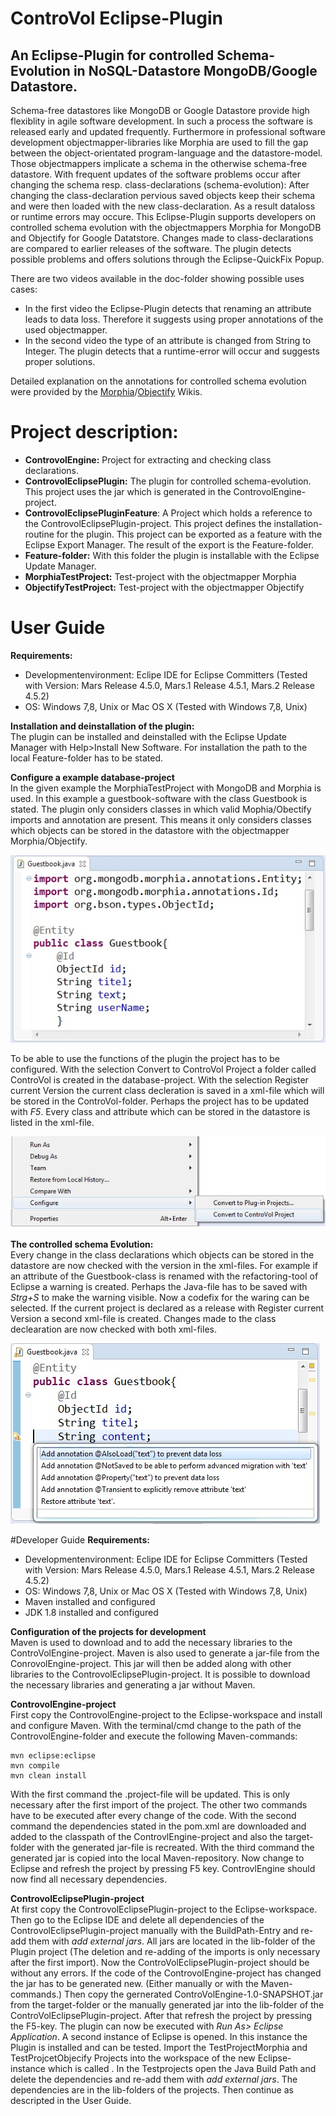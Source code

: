 # ControVol Eclipse-Plugin
## An Eclipse-Plugin for controlled Schema-Evolution in NoSQL-Datastore MongoDB/Google Datastore.

Schema-free datastores like MongoDB or Google Datastore provide high flexiblity in agile software development. In such a process the software is released early and updated frequently.
Furthermore in professional software development objectmapper-libraries like Morphia
are used to fill the gap between the object-orientated program-language and the datastore-model.
Those objectmappers implicate a schema in the otherwise schema-free datastore.
With frequent updates of the software problems occur after changing the
schema resp. class-declarations (schema-evolution): After changing the class-declaration
pervious saved objects keep their schema and were then loaded with the new class-declaration.
As a result dataloss or runtime errors may occure.
This Eclipse-Plugin supports developers on controlled schema evolution with the
objectmappers Morphia for MongoDB and Objectify for Google Datatstore.
Changes made to class-declarations are compared to earlier releases of the software.
The plugin detects possible problems and offers solutions through the Eclipse-QuickFix Popup.
  
There are two videos available in the doc-folder showing possible uses cases:
- In the first video the Eclipse-Plugin detects that renaming an attribute leads to data loss. Therefore it suggests using proper annotations of the used objectmapper.
- In the second video the type of an attribute is changed from String to Integer. The plugin detects that a runtime-error will occur and suggests proper solutions. 

Detailed explanation on the annotations for controlled schema evolution were provided by the [Morphia](https://github.com/mongodb/morphia)/[Objectify](https://github.com/objectify/objectify) Wikis.

# Project description:
- **ControvolEngine:** Project for extracting and checking class declarations.
- **ControvolEclipsePlugin:** The plugin for controlled schema-evolution. This project uses the jar which is generated in the ControvolEngine-project.
- **ControvolEclipsePluginFeature**: A Project which holds a reference to the ControvolEclipsePlugin-project.
This project defines the installation-routine for the plugin. This project can be exported as a feature with the Eclipse Export Manager. The result of the export is the Feature-folder.
- **Feature-folder:** With this folder the plugin is installable with the Eclipse Update Manager.
- **MorphiaTestProject:** Test-project with the objectmapper Morphia
- **ObjectifyTestProject:** Test-project with the objectmapper Objectify

# User Guide
**Requirements:**
- Developmentenvironment: Eclipe IDE for Eclipse Committers (Tested with
Version: Mars Release 4.5.0, Mars.1 Release 4.5.1, Mars.2 Release 4.5.2)
- OS: Windows 7,8, Unix or Mac OS X (Tested with Windows 7,8, Unix)
  
**Installation and deinstallation of the plugin:**   
The plugin can be installed and deinstalled with the Eclipse Update Manager with Help>Install New Software. For installation the path to the local Feature-folder has to be stated.    

**Configure a example database-project**  
In the given example the MorphiaTestProject with MongoDB and Morphia is used. In this
example a guestbook-software with the class Guestbook is stated. The
plugin only considers classes in which valid Mophia/Obectify imports and annotation
are present. This means it only considers classes which objects can be stored in the
datastore with the objectmapper Morphia/Objectify.  

![projectpreparation](/docs/Projectpreparation.jpg "ControVolEclipsePlugin")  

To be able to use the functions of the plugin the project has to be configured. With the selection Convert to ControVol Project a folder called ControVol is created in the database-project.
With the selection Register current Version the current class decleration is saved in a
xml-file which will be stored in the ControVol-folder. Perhaps the project has to be
updated with *F5*. Every class and attribute which can be stored in the datastore is
listed in the xml-file.  

![Configure](/docs/Configure.jpg "ControVolEclipsePlugin")  

**The controlled schema Evolution:**  
Every change in the class declarations which objects can be stored in the datastore
are now checked with the version in the xml-files. For example if an attribute of the
Guestbook-class is renamed with the refactoring-tool of Eclipse a warning is created.
Perhaps the Java-file has to be saved with *Strg+S* to make the warning visible. Now a
codefix for the waring can be selected. If the current project is declared as a release
with Register current Version a second xml-file is created. Changes made
to the class declearation are now checked with both xml-files.  

![Quickfix](/docs/Quickfix.jpg "ControVolEclipsePlugin")  

#Developer Guide
**Requirements:**
- Developmentenvironment: Eclipe IDE for Eclipse Committers (Tested with
Version: Mars Release 4.5.0, Mars.1 Release 4.5.1, Mars.2 Release 4.5.2)
- OS: Windows 7,8, Unix or Mac OS X (Tested with Windows 7,8, Unix)
- Maven installed and configured 
- JDK 1.8 installed and configured
  
**Configuration of the projects for development**  
Maven is used to download and to add the necessary libraries to the ControVolEngine-project.
Maven is also used to generate a jar-file from the ConrovolEngine-project. This jar will then be added along with other libraries to the ControvolEclipsePlugin-project. It is possible to download the necessary libraries and generating a jar without Maven.  
  
**ControvolEngine-project**  
First copy the ControvolEngine-project to the Eclipse-workspace and install and configure Maven.
With the terminal/cmd change to the path of the ControvolEngine-folder and execute
the following Maven-commands:  
  
```
mvn eclipse:eclipse
mvn compile
mvn clean install
```  
  
With the first command the .project-file will be updated. This is only necessary after the
first import of the project. The other two commands have to be executed after every
change of the code. With the second command the dependencies stated in the pom.xml
are downloaded and added to the classpath of the ControvlEngine-project and also the
target-folder with the generated jar-file is recreated. With the third command the
generated jar is copied into the local Maven-repository. Now change to Eclipse and
refresh the project by pressing F5 key. ControvlEngine should now find all necessary dependencies.  
  
**ControvolEclipsePlugin-project**  
At first copy the ControvolEclipsePlugin-project to the Eclipse-workspace.
Then go to the Eclipse IDE and delete all dependencies of the ControvolEclipsePlugin-project manually with the BuildPath-Entry and re-add them with *add external jars*. All jars are located in the lib-folder of the Plugin project (The deletion and re-adding of the imports is only necessary after the first import). Now the ControVolEclipsePlugin-project should be without any errors.
If the code of the ControvolEngine-project has changed the jar has to be generated new. (Either manually or with the Maven-commands.)
Then copy the gernerated ControVolEngine-1.0-SNAPSHOT.jar from the target-folder
or the manually generated jar into the lib-folder of the ControVolEclipsePlugin-project.
After that refresh the project by pressing the F5-key.
The plugin can now be executed with *Run As> Eclipse Application*. A second instance
of Eclipse is opened. In this instance the Plugin is installed and can be tested. Import
the TestProjectMorphia and TestProjcetObjecify Projects into the workspace of the new Eclipse-instance which is called . In the Testprojects open the Java Build Path and delete the dependencies and re-add them with *add external jars*. The dependencies are in the lib-folders of the projects. Then continue as descripted in the User Guide.
